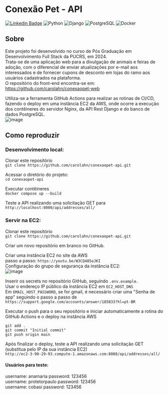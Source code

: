 # Conexão Pet - API  
[![Linkedin Badge](https://img.shields.io/badge/-Carol_Ahn-0077b5?labelColor=0077b5&logo=Linkedin&logoColor=white&link=https://www.linkedin.com/in/carolina-ahn/)](https://www.linkedin.com/in/carolina-ahn/) 
![Python](https://img.shields.io/badge/-Python-3776AB?style=flat-square&logo=python&logoColor=fff) 
![Django](https://img.shields.io/badge/Django-092E20?style=flat-square&logo=django&logoColor=green) 
![PostgreSQL](https://img.shields.io/badge/-PostgreSQL-336790?style=flat-square&logo=PostgreSQL&logoColor=white)
![Docker](https://img.shields.io/badge/Docker-2CA5E0?style=flat-square&logo=docker&logoColor=white)  

## Sobre  
Este projeto foi desenvolvido no curso de Pós Graduação em Desenvolvimento Full Stack da PUCRS, em 2024.  
Trata-se de uma aplicação web para a divulgação de animais e feiras de adoção, com o diferencial de enviar atualizações por e-mail aos interessados e de fornecer cupons de desconto em lojas do ramo aos usuários cadastrados na plataforma.  
O repositório do front-end encontra-se em: https://github.com/carolahn/conexaopet-web  

Utiliza-se a ferramenta GitHub Actions para realizar as rotinas de CI/CD, fazendo o deploy em uma instância EC2 da AWS, onde ocorre a execução dos contêineres do servidor Nginx, da API Rest Django e do banco de dados PostgreSQL.  
![image](https://github.com/carolahn/conexaopet-api/assets/62309069/f33c77b0-b6b3-4780-90e2-c07eccb3db36)

## Como reproduzir  

### Desenvolvimento local:

Clonar este repositório  
`git clone https://github.com/carolahn/conexaopet-api.git`

Acessar o diretório do projeto:  
`cd conexaopet-api`  

Executar contêineres  
`docker compose up --build`  

Teste a API realizando uma solicitação GET para  
`http://localhost:8000/api/addresses/all/`  

### Servir na EC2:  

Clonar este repositório  
`git clone https://github.com/carolahn/conexaopet-api.git`

Criar um novo repositório em branco no GitHub.  

Criar uma instância EC2 no site da AWS    
passo a passo: `https://youtu.be/W3CQ485oJKI`  
Configuração do grupo de segurança da instância EC2:  
![image](https://github.com/carolahn/conexaopet-api/assets/62309069/4818ccee-5f59-4ab3-ad44-d5ff44498d9f)  

Inserir os secrets no repositório GitHub, seguindo `.env.example.`  
Usar o endereço IP público da instância EC2 em `EC2_HOST_DNS`  
Em `EMAIL_HOST_PASSWORD`, se for gmail, é necessário criar uma "Senha de app" seguindo o passo a passo de `https://support.google.com/accounts/answer/185833?hl=pt-BR`  

Executar o push para o seu repositório e iniciar automaticamente a rotina do GitHub Actions e o deploy na instância AWS  
```
git add .
git commit "Initial commit"
git push origin main
```

Após finalizar o deploy, teste a API realizando uma solicitação GET (substitua pelo IP da sua instância EC2)   
`http://ec2-3-90-29-93.compute-1.amazonaws.com:8008/api/addresses/all/`  

#### Usuários para teste:  
username: anamaria          password: 123456  
username: protetorpaulo     password: 123456  
username: cobasi            password: 123456  

